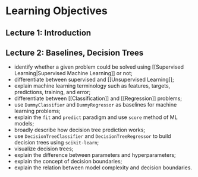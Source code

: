# Learning Objectives
## Lecture 1: Introduction
## Lecture 2: Baselines, Decision Trees
- identify whether a given problem could be solved using [[Supervised Learning|Supervised Machine Learning]] or not; 
- differentiate between supervised and [[Unsupervised Learning]];
- explain machine learning terminology such as features, targets, predictions, training, and error;
- differentiate between [[Classification]] and [[Regression]] problems;
- use `DummyClassifier` and `DummyRegressor` as baselines for machine learning problems;
- explain the `fit` and `predict` paradigm and use `score` method of ML models; 
- broadly describe how decision tree prediction works;
- use `DecisionTreeClassifier` and `DecisionTreeRegressor` to build decision trees using `scikit-learn`; 
- visualize decision trees; 
- explain the difference between parameters and hyperparameters; 
- explain the concept of decision boundaries;
- explain the relation between model complexity and decision boundaries.
